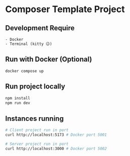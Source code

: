 # Composer Template Project

## Development Require
```
- Docker
- Terminal (kitty 😉)
```

## Run with Docker (Optional)
```
docker compose up
```

## Run project locally
```bash
npm install
npm run dev
```

## Instances running

```bash
# Client project run in port
curl http://localhost:5173 # Docker port 5001
```

```bash
# Server project run in port
curl http://localhost:3000 # Docker port 5002
```
